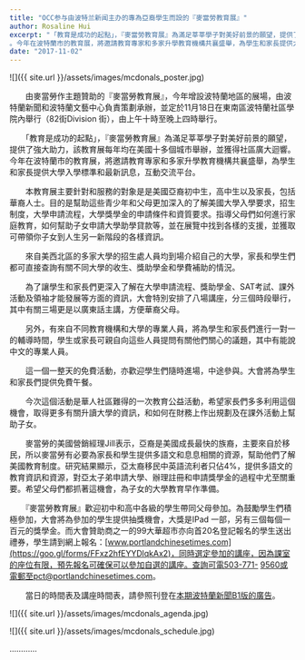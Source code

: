 ```yaml
---
title: "OCC参与由波特兰新闻主办的專為亞裔學生而設的『麥當勞教育展』"
author: Rosaline Hui
excerpt: "「教育是成功的起點」，『麥當勞教育展』為滿足莘莘學子對美好前景的願望，提供了強大助力，該教育展每年均在美國十多個城市舉辦，並獲得社區廣大迴響
。今年在波特蘭市的教育展，將邀請教育專家和多家升學教育機構共襄盛舉，為學生和家長提供大學入學標準和最新訊息，互動交流平台。"
date: "2017-11-02"
---
```


![]({{ site.url }}/assets/images/mcdonals_poster.jpg)

　　由麥當勞作主題贊助的『麥當勞教育展』，今年增設波特蘭地區的展場，由波特蘭新聞和波特蘭文藝中心負責策劃承辦，並定於11月18日在東南區波特蘭社區學院內舉行（82街Division 街），由上午十時至晚上四時舉行。

　　「教育是成功的起點」，『麥當勞教育展』為滿足莘莘學子對美好前景的願望，提供了強大助力，該教育展每年均在美國十多個城市舉辦，並獲得社區廣大迴響。今年在波特蘭市的教育展，將邀請教育專家和多家升學教育機構共襄盛舉，為學生和家長提供大學入學標準和最新訊息，互動交流平台。

　　本教育展主要針對和服務的對象是是美國亞裔初中生，高中生以及家長，包括華裔人士。目的是幫助這些青少年和父母更加深入的了解美國大學入學要求，招生制度，大學申請流程，大學獎學金的申請條件和資質要求。指導父母們如何進行家庭教育，如何幫助子女申請大學助學貸款等，並在展覽中找到各樣的支援，並獲取可帶領你子女到人生另一新階段的各樣資訊。

　　來自美西北區的多家大學的招生處人員均到場介紹自己的大學，家長和學生們都可直接查詢有關不同大學的收生、獎助學金和學費補助的情況。

　　為了讓學生和家長們更深入了解在大學申請流程、獎助學金、SAT考試、課外活動及領袖才能發展等方面的資訊，大會特別安排了八場講座，分三個時段舉行，其中有關三場更是以廣東話主講，方便華裔父母。

　　另外，有來自不同教育機構和大學的專業人員，將為學生和家長們進行一對一的輔導時間，學生或家長可親自向這些人員提問有關他們關心的議題，其中有能說中文的專業人員。

　　這一個一整天的免費活動，亦歡迎學生們隨時進場，中途參與。大會將為學生和家長們提供免費午餐。

　　今次這個活動是華人社區難得的一次教育公益活動，希望家長們多多利用這個機會，取得更多有關升讀大學的資訊，和如何在財務上作出規劃及在課外活動上幫助子女。

　　麥當勞的美國營銷經理Jill表示，亞裔是美國成長最快的族裔，主要來自於移民，所以麥當勞有必要為家長和學生提供多語文和息息相關的資源，幫助他們了解美國教育制度。研究結果顯示，亞太裔移民中英語流利者只佔4%，提供多語文的教育資訊和資源，對亞太子弟申請大學、辦理註冊和申請獎學金的過程中尤至關重要。希望父母們都抓著這機會，為子女的大學教育早作準備。

　　『麥當勞教育展』歡迎初中和高中各級的學生帶同父母參加。為鼓勵學生們積極參加，大會將為參加的學生提供抽獎機會，大獎是IPad 一部，另有三個每個一百元的獎學金。而大會贊助商之一的99大華超市亦向首20名登記報名的學生送出禮券，學生請到網上報名：[www.portlandchinesetimes.com](https://goo.gl/forms/FFxz2hfEYYDlqkAx2)，同時選定參加的講座，因為課室的座位有限，預先報名可確保可以參加自選的講座。查詢可電503-771- 9560或電郵至pct@portlandchinesetimes.com。

　　當日的時間表及講座時間表，請參照刊登在[本期波特蘭新聞B1版的廣告](http://portlandchinesetimes.com/%E5%B0%88%E7%82%BA%E4%BA%9E%E8%A3%94%E5%AD%B8%E7%94%9F%E8%80%8C%E8%A8%AD%E7%9A%84%E3%80%8E%E9%BA%A5%E7%95%B6%E5%8B%9E%E6%95%99%E8%82%B2%E5%B1%95%E3%80%8F11%E6%9C%8818%E6%97%A5%E8%88%89%E8%A1%8C/)。

![]({{ site.url }}/assets/images/mcdonals_agenda.jpg)

![]({{ site.url }}/assets/images/mcdonals_schedule.jpg)

…………
